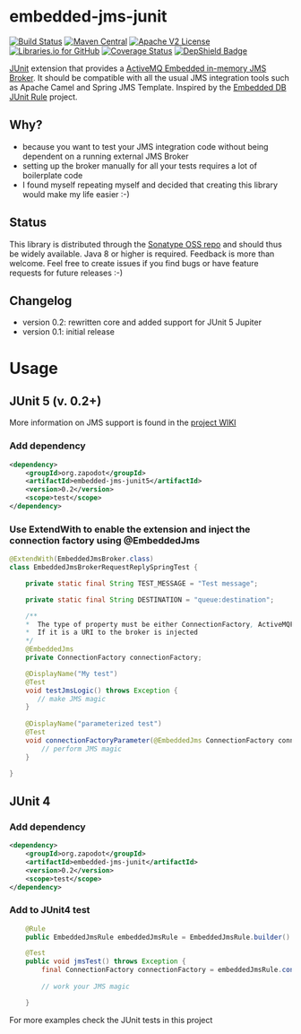 embedded-jms-junit
=================

[![Build Status](https://travis-ci.org/zapodot/embedded-jms-junit.svg)](https://travis-ci.org/zapodot/embedded-jms-junit)
[![Maven Central](https://maven-badges.herokuapp.com/maven-central/org.zapodot/embedded-jms-junit/badge.svg)](https://maven-badges.herokuapp.com/maven-central/org.zapodot/embedded-jms-junit)
[![Apache V2 License](http://img.shields.io/badge/license-Apache%20V2-blue.svg)](//github.com/zapodot/embedded-jms-junit/blob/master/LICENSE)
[![Libraries.io for GitHub](https://img.shields.io/librariesio/github/zapodot/embedded-jms-junit.svg)](https://libraries.io/github/zapodot/embedded-db-junit)
[![Coverage Status](https://coveralls.io/repos/github/zapodot/embedded-jms-junit/badge.svg?branch=master)](https://coveralls.io/github/zapodot/embedded-jms-junit?branch=master)
[![DepShield Badge](https://depshield.sonatype.org/badges/zapodot/embedded-jms-junit/depshield.svg)](https://depshield.github.io)

[JUnit](http://junit.org/) extension that provides a [ActiveMQ Embedded in-memory JMS Broker](http://activemq.apache.org/). 
It should be compatible with all the usual JMS integration tools such as Apache Camel and Spring JMS Template. Inspired by the [Embedded DB JUnit Rule](//github.com/zapodot/embedded-db-junit) project.

## Why?
* because you want to test your JMS integration code without being dependent on a running external JMS Broker
* setting up the broker manually for all your tests requires a lot of boilerplate code
* I found myself repeating myself and decided that creating this library would make my life easier :-)

## Status
This library is distributed through the [Sonatype OSS repo](https://oss.sonatype.org/) and should thus be widely available. Java 8 or higher is required.
Feedback is more than welcome. Feel free to create issues if you find bugs or have feature requests for future releases :-)

## Changelog
* version 0.2: rewritten core and added support for JUnit 5 Jupiter
* version 0.1: initial release

# Usage
## JUnit 5 (v. 0.2+)
More information on JMS support is found in the [project WIKI](//github.com/zapodot/embedded-jms-junit/wiki/Using-with-JUnit-5-Jupiter)
### Add dependency
```xml
<dependency>
    <groupId>org.zapodot</groupId>
    <artifactId>embedded-jms-junit5</artifactId>
    <version>0.2</version>
    <scope>test</scope>
</dependency>
```
### Use ExtendWith to enable the extension and inject the connection factory using @EmbeddedJms
```java 
@ExtendWith(EmbeddedJmsBroker.class)
class EmbeddedJmsBrokerRequestReplySpringTest {

    private static final String TEST_MESSAGE = "Test message";

    private static final String DESTINATION = "queue:destination";

    /**
    *  The type of property must be either ConnectionFactory, ActiveMQFactory or URI.
    *  If it is a URI to the broker is injected
    */
    @EmbeddedJms 
    private ConnectionFactory connectionFactory;

    @DisplayName("My test")
    @Test
    void testJmsLogic() throws Exception {
       // make JMS magic
    }
    
    @DisplayName("parameterized test")
    @Test
    void connectionFactoryParameter(@EmbeddedJms ConnectionFactory connectionFactory) {
        // perform JMS magic
    }

}
``` 
## JUnit 4
### Add dependency
```xml
<dependency>
    <groupId>org.zapodot</groupId>
    <artifactId>embedded-jms-junit</artifactId>
    <version>0.2</version>
    <scope>test</scope>
</dependency>
```

### Add to JUnit4 test
```java
    @Rule
    public EmbeddedJmsRule embeddedJmsRule = EmbeddedJmsRule.builder().build();

    @Test
    public void jmsTest() throws Exception {
        final ConnectionFactory connectionFactory = embeddedJmsRule.connectionFactory();
        
        // work your JMS magic

    }
```
For more examples check the JUnit tests in this project
